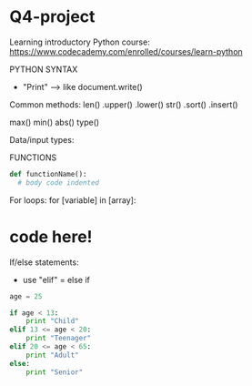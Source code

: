 # Q4-project
Learning introductory Python course:
https://www.codecademy.com/enrolled/courses/learn-python



PYTHON SYNTAX
- "Print" --> like document.write()

Common methods:
len()
.upper()
.lower()
str()
.sort()
.insert()

max()
min()
abs()
type()

Data/input types:


FUNCTIONS
```Python
def functionName():
  # body code indented
```

For loops:
for [variable] in [array]:
  # code here!

If/else statements:
- use "elif" = else if
```Python
age = 25

if age < 13:
    print "Child"
elif 13 <= age < 20:
    print "Teenager"
elif 20 <= age < 65:
    print "Adult"
else:
    print "Senior"
```
